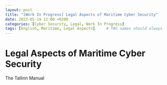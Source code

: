 ```yaml
---
layout: post
title: "[Work In Progress] Legal Aspects of Maritime Cyber Security"
date: 2023-05-19 12:00 +0200
categories: [Cyber Security, Legal, Work In Progress]
tags: [English, Maritime, Legal Aspects]     # TAG names should always be lowercase
---
```


# Legal Aspects of Maritime Cyber Security

The Tallinn Manual
